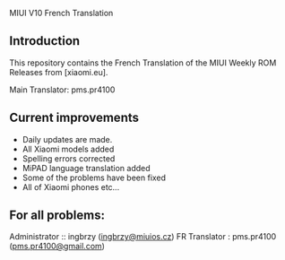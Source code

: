 MIUI V10 French Translation

## Introduction

This repository contains the French Translation of the MIUI Weekly ROM Releases from [xiaomi.eu].

Main Translator:
pms.pr4100

## Current improvements

* Daily updates are made.
* All Xiaomi models added
* Spelling errors corrected
* MiPAD language translation added
* Some of the problems have been fixed
* All of Xiaomi phones etc...

## For all problems:
Administrator :: ingbrzy (ingbrzy@miuios.cz)
FR Translator : pms.pr4100 (pms.pr4100@gmail.com)
